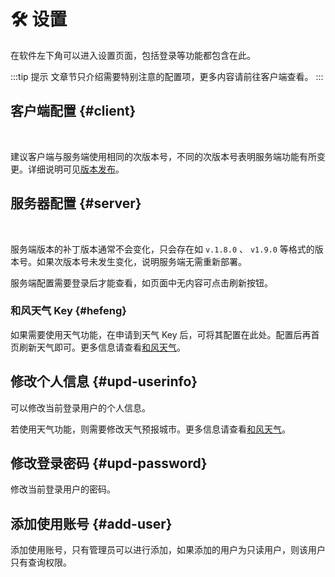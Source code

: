 # 🛠️ 设置

在软件左下角可以进入设置页面，包括登录等功能都包含在此。

:::tip 提示
文章节只介绍需要特别注意的配置项，更多内容请前往客户端查看。
:::

## 客户端配置 {#client}

<br/>
<bl-img src="../imgs/setting/c_version.png" width="300px"/>

建议客户端与服务端使用相同的次版本号，不同的次版本号表明服务端功能有所变更。详细说明可见[版本发布](./changelog)。

## 服务器配置 {#server}

<br/>
<bl-img src="../imgs/setting/s_version.png" width="450px"/>

服务端版本的补丁版本通常不会变化，只会存在如 `v.1.8.0` 、 `v1.9.0` 等格式的版本号。如果次版本号未发生变化，说明服务端无需重新部署。

服务端配置需要登录后才能查看，如页面中无内容可点击刷新按钮。

### 和风天气 Key {#hefeng}

如果需要使用天气功能，在申请到天气 Key 后，可将其配置在此处。配置后再首页刷新天气即可。更多信息请查看[和风天气](./hefeng)。

## 修改个人信息 {#upd-userinfo}

可以修改当前登录用户的个人信息。

若使用天气功能，则需要修改天气预报城市。更多信息请查看[和风天气](./hefeng)。

## 修改登录密码 {#upd-password}

修改当前登录用户的密码。

## 添加使用账号 {#add-user}

添加使用账号，只有管理员可以进行添加，如果添加的用户为只读用户，则该用户只有查询权限。
